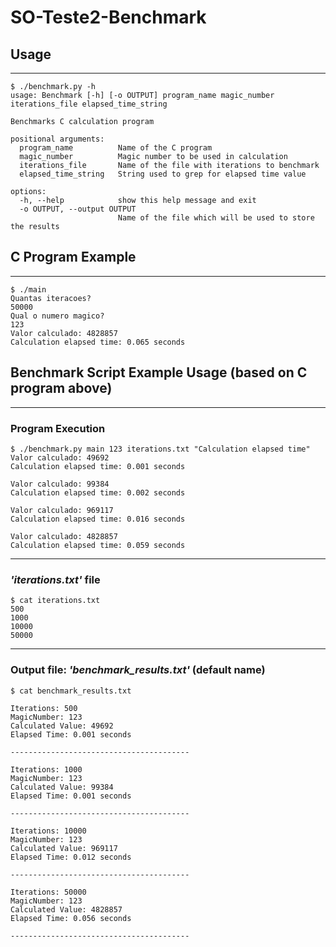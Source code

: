 # SO-Teste2-Benchmark

## Usage
___
```
$ ./benchmark.py -h
usage: Benchmark [-h] [-o OUTPUT] program_name magic_number iterations_file elapsed_time_string

Benchmarks C calculation program

positional arguments:
  program_name          Name of the C program
  magic_number          Magic number to be used in calculation
  iterations_file       Name of the file with iterations to benchmark
  elapsed_time_string   String used to grep for elapsed time value

options:
  -h, --help            show this help message and exit
  -o OUTPUT, --output OUTPUT
                        Name of the file which will be used to store the results
```

## C Program Example
___
```
$ ./main
Quantas iteracoes?
50000
Qual o numero magico?
123
Valor calculado: 4828857
Calculation elapsed time: 0.065 seconds
```

## Benchmark Script Example Usage (based on C program above)
___
### Program Execution
```
$ ./benchmark.py main 123 iterations.txt "Calculation elapsed time"
Valor calculado: 49692
Calculation elapsed time: 0.001 seconds

Valor calculado: 99384
Calculation elapsed time: 0.002 seconds

Valor calculado: 969117
Calculation elapsed time: 0.016 seconds

Valor calculado: 4828857
Calculation elapsed time: 0.059 seconds
```
___
### ***'iterations.txt'*** file
```
$ cat iterations.txt
500
1000
10000
50000
```
___
### Output file: ***'benchmark_results.txt'*** (default name)
```
$ cat benchmark_results.txt

Iterations: 500
MagicNumber: 123
Calculated Value: 49692
Elapsed Time: 0.001 seconds

----------------------------------------

Iterations: 1000
MagicNumber: 123
Calculated Value: 99384
Elapsed Time: 0.001 seconds

----------------------------------------

Iterations: 10000
MagicNumber: 123
Calculated Value: 969117
Elapsed Time: 0.012 seconds

----------------------------------------

Iterations: 50000
MagicNumber: 123
Calculated Value: 4828857
Elapsed Time: 0.056 seconds

----------------------------------------
```